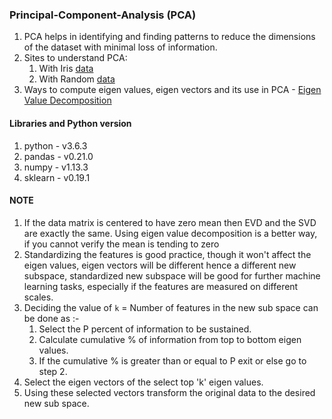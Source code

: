 ### Principal-Component-Analysis (PCA)

1. PCA helps in identifying and finding patterns to reduce the dimensions of the dataset with minimal loss of information.
2. Sites to understand PCA:
    1. With Iris [data](https://plot.ly/ipython-notebooks/principal-component-analysis/)
    2. With Random [data](http://sebastianraschka.com/Articles/2014_pca_step_by_step.html#what-is-a-good-subspace)
3. Ways to compute eigen values, eigen vectors and its use in PCA - [Eigen Value Decomposition](https://www.cc.gatech.edu/~dellaert/ftp/svd-note.pdf)

#### Libraries and Python version

1. python - v3.6.3
2. pandas - v0.21.0
3. numpy - v1.13.3
4. sklearn - v0.19.1

#### NOTE

1. If the data matrix is centered to have zero mean then EVD and the SVD are exactly the same.
Using eigen value decomposition is a better way, if you cannot verify the mean is tending to zero
2. Standardizing the features is good practice, though it won't affect the eigen values, eigen vectors will be different
hence a different new subspace, standardized new subspace will be good for further machine learning tasks, especially if 
the features are measured on different scales.
3. Deciding the value of `k` = Number of features in the new sub space can be done as :-
    1. Select the P percent of information to be sustained.
    2. Calculate cumulative % of information from top to bottom eigen values.
    3. If the cumulative % is greater than or equal to P exit or else go to step 2.
4. Select the eigen vectors of the select top 'k' eigen values.
5. Using these selected vectors transform the original data to the desired new sub space.    